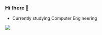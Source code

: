 ### Hi there 👋
- Currently studying Computer Engineering

<picture>
<source
  srcset="https://github-readme-stats.vercel.app/api?username=Itonsow&show_icons=true&theme=dark"
  media="(prefers-color-scheme: dark)"
/>
<source
  srcset="https://github-readme-stats.vercel.app/api?username=Itonsow&show_icons=true"
  media="(prefers-color-scheme: light), (prefers-color-scheme: no-preference)"
/>
<img src="https://github-readme-stats.vercel.app/api?username=Itonsow&show_icons=true" />
</picture>
